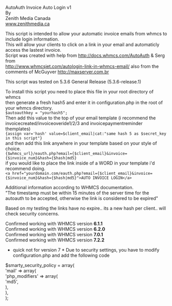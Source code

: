 AutoAuth Invoice Auto Login v1<br />
By<br />
Zenith Media Canada<br />
<a href="https://www.zenithmedia.ca/?utm_source=github&utm_medium=code&utm_campaign=code">www.zenithmedia.ca</a><br />

This script is intended to allow your automatic invoice emails from whmcs to include login information.<br />
This will allow your clients to click on a link in your email and automaticly access the lastest invoice.<br />
Script was created with help from http://docs.whmcs.com/AutoAuth & Serg from <br />http://www.whmcsjet.com/autologin-link-in-whmcs-email/ also from the comments of McGuyver http://maxserver.com.br

This script was tested on 5.3.6 General Release (5.3.6-release.1)<br />

To install this script you need to place this file in your root directory of whmcs<br />
then generate a fresh hash5 and enter it in configuration.php in the root of your whmcs directory.<br />
```$autoauthkey = "yourhash5";```<br />
Then add this value to the top of your email template (i recommend the invoicecreated/invoiceoveride1/2/3 and invoicepaymentreminder themplates)<br />
```{assign var='hash' value=$client_email|cat:"same hash 5 as $secret_key in this script"}```<br />
and then add this link anywhere in your template based on your style of choice.<br />
```{$whmcs_url}/eauth.php?email={$client_email}&invoice={$invoice_num}&hash={$hash|md5}```<br />
if you would like to place the link inside of a WORD in your template i'd recommend doing.<br />
```<a href="yourdomain.com/eauth.php?email={$client_email}&invoice={$invoice_num}&hash={$hash|md5}">AUTO INVOICE LOGIN</a>```<br />

Additional information according to WHMCS documentation.<br />
"The timestamp must be within 15 minutes of the server time for the autoauth to be accepted, otherwise the link is considered to be expired"<br />

Based on my testing the links have no expire.. its a new hash per client.. will check security concerns.<br />

Confirmed working with WHMCS version <b>6.1.1</b><br />
Confirmed working with WHMCS version <b>6.2.0</b><br />
Confirmed working with WHMCS version <b>7.0.1</b><br />
Confirmed working with WHMCS version <b>7.2.2</b>

* quick not for version 7 *
Due to security settings, you have to modify configuration.php and add the following code

$smarty_security_policy = array(<br />
    'mail' => array(<br/>
        'php_modifiers' => array(<br />
            'md5',<br />
        ),<br />
    ),<br />
);<br />
